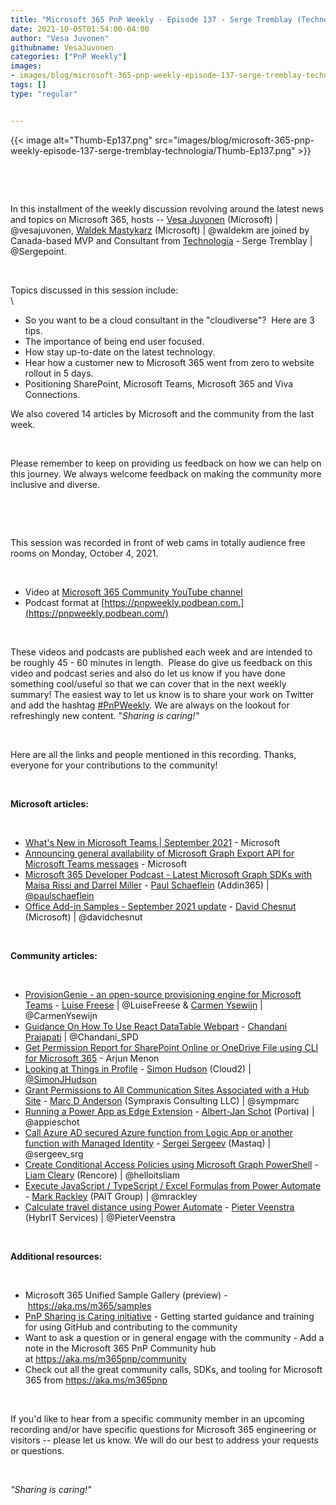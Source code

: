 ```yaml
---
title: "Microsoft 365 PnP Weekly - Episode 137 - Serge Tremblay (Technologia)"
date: 2021-10-05T01:54:00-04:00
author: "Vesa Juvonen"
githubname: VesaJuvonen
categories: ["PnP Weekly"]
images:
- images/blog/microsoft-365-pnp-weekly-episode-137-serge-tremblay-technologia/Thumb-Ep137.png
tags: []
type: "regular"


---
```

{{< image alt="Thumb-Ep137.png" src="images/blog/microsoft-365-pnp-weekly-episode-137-serge-tremblay-technologia/Thumb-Ep137.png" >}}

 

 

In this installment of the weekly discussion revolving around the latest
news and topics on Microsoft 365, hosts -- [Vesa
Juvonen](http://twitter.com/vesajuvonen) (Microsoft) |
\@vesajuvonen, [Waldek
Mastykarz](http://twitter.com/waldekm) (Microsoft) | \@waldekm are
joined by Canada-based MVP and Consultant from
[Technologia](https://www.technologia.com/en) - Serge Tremblay |
\@Sergepoint.

 

Topics discussed in this session include: \
\

-   So you want to be a cloud consultant in the "cloudiverse"?  Here
    are 3 tips.
-   The importance of being end user focused.
-   How stay up-to-date on the latest technology. 
-   Hear how a customer new to Microsoft 365 went from zero to website
    rollout in 5 days. 
-   Positioning SharePoint, Microsoft Teams, Microsoft 365 and Viva
    Connections. 

We also covered 14 articles by Microsoft and the community from the last
week. 

 

Please remember to keep on providing us feedback on how we can help on
this journey. We always welcome feedback on making the community more
inclusive and diverse.

 



 

This session was recorded in front of web cams in totally audience free
rooms on Monday, October 4, 2021.

 


-   Video at [Microsoft 365 Community YouTube
    channel](https://aka.ms/m365pnp-videos)
-   Podcast format
    at [https://pnpweekly.podbean.com.](https://pnpweekly.podbean.com/)

 

These videos and podcasts are published each week and are intended to be
roughly 45 - 60 minutes in length.  Please do give us feedback on this
video and podcast series and also do let us know if you have done
something cool/useful so that we can cover that in the next weekly
summary! The easiest way to let us know is to share your work on Twitter
and add the
hashtag [#PnPWeekly](https://twitter.com/search?q=%23pnpweekly). We are
always on the lookout for refreshingly new content. "*Sharing is
caring!"* 

 

Here are all the links and people mentioned in this recording. Thanks,
everyone for your contributions to the community!

 

**Microsoft articles:**


 

-   [What's New in Microsoft Teams | September
    2021](https://techcommunity.microsoft.com/t5/microsoft-teams-blog/what-s-new-in-microsoft-teams-september-2021/ba-p/2793627) -
    Microsoft  
-   [Announcing general availability of Microsoft Graph Export API for
    Microsoft Teams
    messages](https://developer.microsoft.com/microsoft-teams/blogs/announcing-general-availability-of-microsoft-graph-export-api-for-microsoft-teams-messages/) -
    Microsoft 
-   [Microsoft 365 Developer Podcast - Latest Microsoft Graph SDKs with
    Maisa Rissi and Darrel
    Miller](https://techcommunity.microsoft.com/t5/microsoft-365-pnp-blog/microsft-365-developer-podcast-latest-microsoft-graph-sdks-with/ba-p/2790309) -
    [Paul Schaeflein](http://twitter.com/paulschaeflein) (Addin365) |
    [\@paulschaeflein](https://techcommunity.microsoft.com/t5/user/viewprofilepage/user-id/113) 
-   [Office Add-in Samples - September 2021
    update](https://techcommunity.microsoft.com/t5/microsoft-365-pnp-blog/office-add-in-samples-september-2021-update/ba-p/2768832) -
    [David Chesnut](http://twitter.com/davidchesnut) (Microsoft) |
    \@davidchesnut 

 

**Community articles:**


 

-   [ProvisionGenie - an open-source provisioning engine for Microsoft
    Teams](https://techcommunity.microsoft.com/t5/microsoft-365-pnp-blog/provisiongenie-an-open-source-provisioning-engine-for-microsoft/ba-p/2796434) -
    [Luise Freese](http://twitter.com/LuiseFreese) | \@LuiseFreese &
    [Carmen Ysewijn](http://twitter.com/CarmenYsewijn) |
    \@CarmenYsewijn 
-   [Guidance On How To Use React DataTable
    Webpart](https://techcommunity.microsoft.com/t5/microsoft-365-pnp-blog/guidance-on-how-to-use-react-datatable-webpart/ba-p/2772933) -
    [Chandani Prajapati](http://twitter.com/Chandani_SPD) |
    \@Chandani_SPD 
-   [Get Permission Report for SharePoint Online or OneDrive File using
    CLI for Microsoft
    365](https://techcommunity.microsoft.com/t5/microsoft-365-pnp-blog/get-permission-report-for-sharepoint-online-or-onedrive-file/ba-p/2781372) -
    Arjun Menon  
-   [Looking at Things in
    Profile](https://techcommunity.microsoft.com/t5/microsoft-365-pnp-blog/looking-at-things-in-profile/ba-p/2781232) -
    [Simon Hudson](http://twitter.com/simonjhudson) (Cloud2) |
    [\@SimonJHudson](https://techcommunity.microsoft.com/t5/user/viewprofilepage/user-id/792961)  
-   [Grant Permissions to All Communication Sites Associated with a Hub
    Site](https://sympmarc.com/2021/09/29/grant-permissions-to-all-communication-sites-associated-with-a-hub-site/) -
    [Marc D Anderson](http://twitter.com/sympmarc) (Sympraxis Consulting
    LLC) | \@sympmarc
-   [Running a Power App as Edge
    Extension](https://www.cloudappie.nl/power-app-edge-extension/) -
    [Albert-Jan Schot](http://twitter.com/appieschot) (Portiva) |
    \@appieschot 
-   [Call Azure AD secured Azure function from Logic App or another
    function with Managed
    Identity](https://spblog.net/post/2021/09/28/call-azure-ad-secured-azure-function-from-logic-app-or-another-function-with-managed-identity) -
    [Sergei Sergeev](http://twitter.com/sergeev_srg) (Mastaq) |
    \@sergeev_srg  
-   [Create Conditional Access Policies using Microsoft Graph
    PowerShell](https://helloitsliam.com/2021/09/27/create-conditional-access-policies-using-microsoft-graph-powershell/) -
    [Liam Cleary](http://twitter.com/helloitsliam) (Rencore) |
    \@helloitsliam 
-   [Execute JavaScript / TypeScript / Excel Formulas from Power
    Automate](https://www.markrackley.net/2021/09/27/execute-javascript-typescript-excel-formulas-from-power-automate/) -
    [Mark Rackley](http://twitter.com/mrackley) (PAIT Group) |
    \@mrackley 
-   [Calculate travel distance using Power
    Automate](https://sharepains.com/2021/09/27/calculate-travel-distance-power-automate/) -
    [Pieter Veenstra](http://twitter.com/PieterVeenstra) (HybrIT
    Services) | \@PieterVeenstra 

 

**Additional resources:**


 

-   Microsoft 365 Unified Sample Gallery (preview)
    - <https://aka.ms/m365/samples> 
-   [PnP Sharing is Caring
    initiative](https://aka.ms/sharing-is-caring) - Getting started
    guidance and training for using GitHub and contributing to the
    community
-   Want to ask a question or in general engage with the community - Add
    a note in the Microsoft 365 PnP Community hub
    at <https://aka.ms/m365pnp/community>
-   Check out all the great community calls, SDKs, and tooling for
    Microsoft 365 from <https://aka.ms/m365pnp>

 

If you'd like to hear from a specific community member in an upcoming
recording and/or have specific questions for Microsoft 365 engineering
or visitors -- please let us know. We will do our best to address your
requests or questions.

 

*"Sharing is caring!"*
